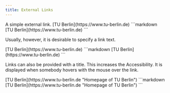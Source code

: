 ```yaml
---
title: External Links
---
```


<Example>
  A simple external link.

  <Tabs>
    <TabItem label="Result">
      [TU Berlin](https://www.tu-berlin.de)
    </TabItem>
    <TabItem label="Markdown">
      ```markdown
      [TU Berlin](https://www.tu-berlin.de)
      ```
    </TabItem>
  </Tabs>

  Usually, however, it is desirable to specify a link text.

  <Tabs>
    <TabItem label="Result">
      [TU Berlin](https://www.tu-berlin.de)
    </TabItem>
    <TabItem label="Markdown">
      ```markdown
      [TU Berlin](https://www.tu-berlin.de)
      ```
    </TabItem>
  </Tabs>

  Links can also be provided with a title. This increases the Accessibility.
  It is displayed when somebody hovers with the mouse over the link.

  <Tabs>
    <TabItem label="Result">
      [TU Berlin](https://www.tu-berlin.de "Homepage of TU Berlin")
    </TabItem>
    <TabItem label="Markdown">
      ```markdown
      [TU Berlin](https://www.tu-berlin.de "Homepage of TU Berlin")
      ```
    </TabItem>
  </Tabs>
</Example>
